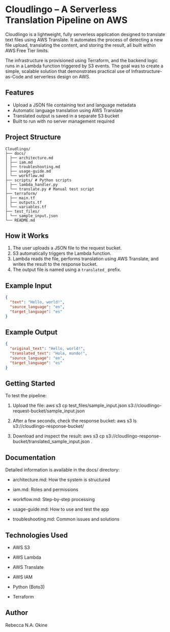 # Cloudlingo – A Serverless Translation Pipeline on AWS

Cloudlingo is a lightweight, fully serverless application designed to translate text files using AWS Translate. It automates the process of detecting a new file upload, translating the content, and storing the result, all built within AWS Free Tier limits.

The infrastructure is provisioned using Terraform, and the backend logic runs in a Lambda function triggered by S3 events. The goal was to create a simple, scalable solution that demonstrates practical use of Infrastructure-as-Code and serverless design on AWS.


## Features

- Upload a JSON file containing text and language metadata
- Automatic language translation using AWS Translate
- Translated output is saved in a separate S3 bucket
- Built to run with no server management required


## Project Structure

```
Cloudlingo/
├── docs/
│ ├── architecture.md
│ ├── iam.md
│ ├── troubleshooting.md
│ ├── usage-guide.md
│ └── workflow.md
├── scripts/ # Python scripts
│ ├── lambda_handler.py
│ └── translate.py # Manual test script
├── terraform/
│ ├── main.tf
│ ├── outputs.tf
│ └── variables.tf
├── test_files/
│ └── sample_input.json
└── README.md

```

## How it Works

1. The user uploads a JSON file to the request bucket.
2. S3 automatically triggers the Lambda function.
3. Lambda reads the file, performs translation using AWS Translate, and writes the result to the response bucket.
4. The output file is named using a `translated_` prefix.


## Example Input

```json
{
  "text": "Hello, world!",
  "source_language": "en",
  "target_language": "es"
}
```


## Example Output

```json
{
  "original_text": "Hello, world!",
  "translated_text": "Hola, mundo!",
  "source_language": "en",
  "target_language": "es"
}
```


## Getting Started

To test the pipeline:

1. Upload the file:
aws s3 cp test_files/sample_input.json s3://cloudlingo-request-bucket/sample_input.json

2. After a few seconds, check the response bucket:
aws s3 ls s3://cloudlingo-response-bucket/

3. Download and inspect the result:
aws s3 cp s3://cloudlingo-response-bucket/translated_sample_input.json .

## Documentation

Detailed information is available in the docs/ directory:

- architecture.md: How the system is structured

- iam.md: Roles and permissions

- workflow.md: Step-by-step processing

- usage-guide.md: How to use and test the app

- troubleshooting.md: Common issues and solutions

## Technologies Used

- AWS S3

- AWS Lambda

- AWS Translate

- AWS IAM

- Python (Boto3)

- Terraform

## Author
Rebecca N.A. Okine